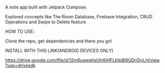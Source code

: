 A note app built with Jetpack Compose.


Explored concepts like The Room Database, Firebase Integration, CRUD Operations and Swipe to Delete feature.


HOW TO USE:


Clone the repo, get dependencies and there you go!


INSTALL WITH THIS LINK(ANDROID DEVICES ONLY)


https://drive.google.com/file/d/12m9uweqilgUln6jHFLkfpBl9UDrGlyLH/view?usp=drivesdk
